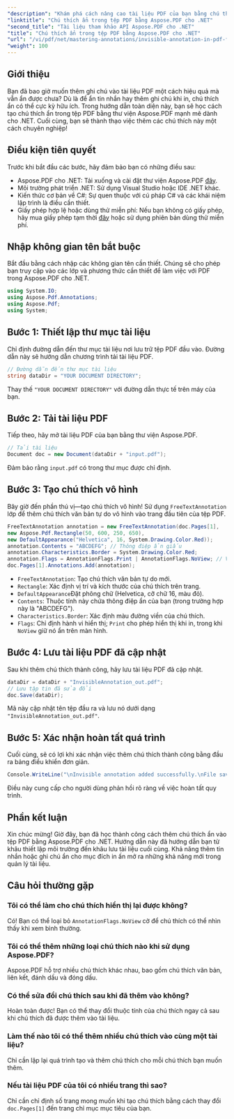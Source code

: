 ```yaml
---
"description": "Khám phá cách nâng cao tài liệu PDF của bạn bằng chú thích ẩn bằng Aspose.PDF cho .NET. Hướng dẫn toàn diện này sẽ hướng dẫn bạn quy trình tạo ghi chú hiệu quả nhưng kín đáo trong tệp PDF."
"linktitle": "Chú thích ẩn trong tệp PDF bằng Aspose.PDF cho .NET"
"second_title": "Tài liệu tham khảo API Aspose.PDF cho .NET"
"title": "Chú thích ẩn trong tệp PDF bằng Aspose.PDF cho .NET"
"url": "/vi/pdf/net/mastering-annotations/invisible-annotation-in-pdf-file/"
"weight": 100
---
```


## Giới thiệu

Bạn đã bao giờ muốn thêm ghi chú vào tài liệu PDF một cách hiệu quả mà vẫn ẩn được chưa? Dù là để ẩn tin nhắn hay thêm ghi chú khi in, chú thích ẩn có thể cực kỳ hữu ích. Trong hướng dẫn toàn diện này, bạn sẽ học cách tạo chú thích ẩn trong tệp PDF bằng thư viện Aspose.PDF mạnh mẽ dành cho .NET. Cuối cùng, bạn sẽ thành thạo việc thêm các chú thích này một cách chuyên nghiệp!

## Điều kiện tiên quyết

Trước khi bắt đầu các bước, hãy đảm bảo bạn có những điều sau:

- Aspose.PDF cho .NET: Tải xuống và cài đặt thư viện Aspose.PDF [đây](https://releases.aspose.com/pdf/net/).
- Môi trường phát triển .NET: Sử dụng Visual Studio hoặc IDE .NET khác.
- Kiến thức cơ bản về C#: Sự quen thuộc với cú pháp C# và các khái niệm lập trình là điều cần thiết.
- Giấy phép hợp lệ hoặc dùng thử miễn phí: Nếu bạn không có giấy phép, hãy mua giấy phép tạm thời [đây](https://purchase.aspose.com/temporary-license/) hoặc sử dụng phiên bản dùng thử miễn phí.

## Nhập không gian tên bắt buộc

Bắt đầu bằng cách nhập các không gian tên cần thiết. Chúng sẽ cho phép bạn truy cập vào các lớp và phương thức cần thiết để làm việc với PDF trong Aspose.PDF cho .NET.

```csharp
using System.IO;
using Aspose.Pdf.Annotations;
using Aspose.Pdf;
using System;
```

## Bước 1: Thiết lập thư mục tài liệu

Chỉ định đường dẫn đến thư mục tài liệu nơi lưu trữ tệp PDF đầu vào. Đường dẫn này sẽ hướng dẫn chương trình tải tài liệu PDF.

```csharp
// Đường dẫn đến thư mục tài liệu
string dataDir = "YOUR DOCUMENT DIRECTORY";
```

Thay thế `"YOUR DOCUMENT DIRECTORY"` với đường dẫn thực tế trên máy của bạn.

## Bước 2: Tải tài liệu PDF

Tiếp theo, hãy mở tài liệu PDF của bạn bằng thư viện Aspose.PDF.

```csharp
// Tải tài liệu
Document doc = new Document(dataDir + "input.pdf");
```

Đảm bảo rằng `input.pdf` có trong thư mục được chỉ định.

## Bước 3: Tạo chú thích vô hình

Bây giờ đến phần thú vị—tạo chú thích vô hình! Sử dụng `FreeTextAnnotation` lớp để thêm chú thích văn bản tự do vô hình vào trang đầu tiên của tệp PDF.

```csharp
FreeTextAnnotation annotation = new FreeTextAnnotation(doc.Pages[1], 
new Aspose.Pdf.Rectangle(50, 600, 250, 650), 
new DefaultAppearance("Helvetica", 16, System.Drawing.Color.Red));
annotation.Contents = "ABCDEFG"; // Thông điệp ẩn giấu
annotation.Characteristics.Border = System.Drawing.Color.Red;
annotation.Flags = AnnotationFlags.Print | AnnotationFlags.NoView; // Vô hình trên màn hình
doc.Pages[1].Annotations.Add(annotation);
```

- `FreeTextAnnotation`: Tạo chú thích văn bản tự do mới.
- `Rectangle`: Xác định vị trí và kích thước của chú thích trên trang.
- `DefaultAppearance`Đặt phông chữ (Helvetica, cỡ chữ 16, màu đỏ).
- `Contents`: Thuộc tính này chứa thông điệp ẩn của bạn (trong trường hợp này là "ABCDEFG").
- `Characteristics.Border`: Xác định màu đường viền của chú thích.
- `Flags`: Chỉ định hành vi hiển thị; `Print` cho phép hiển thị khi in, trong khi `NoView` giữ nó ẩn trên màn hình.

## Bước 4: Lưu tài liệu PDF đã cập nhật

Sau khi thêm chú thích thành công, hãy lưu tài liệu PDF đã cập nhật.

```csharp
dataDir = dataDir + "InvisibleAnnotation_out.pdf";
// Lưu tập tin đã sửa đổi
doc.Save(dataDir);
```

Mã này cập nhật tên tệp đầu ra và lưu nó dưới dạng `"InvisibleAnnotation_out.pdf"`.

## Bước 5: Xác nhận hoàn tất quá trình

Cuối cùng, sẽ có lợi khi xác nhận việc thêm chú thích thành công bằng đầu ra bảng điều khiển đơn giản.

```csharp
Console.WriteLine("\nInvisible annotation added successfully.\nFile saved at " + dataDir);
```

Điều này cung cấp cho người dùng phản hồi rõ ràng về việc hoàn tất quy trình.

## Phần kết luận

Xin chúc mừng! Giờ đây, bạn đã học thành công cách thêm chú thích ẩn vào tệp PDF bằng Aspose.PDF cho .NET. Hướng dẫn này đã hướng dẫn bạn từ khâu thiết lập môi trường đến khâu lưu tài liệu cuối cùng. Khả năng thêm tin nhắn hoặc ghi chú ẩn cho mục đích in ấn mở ra những khả năng mới trong quản lý tài liệu.

## Câu hỏi thường gặp

### Tôi có thể làm cho chú thích hiển thị lại được không?
Có! Bạn có thể loại bỏ `AnnotationFlags.NoView` cờ để chú thích có thể nhìn thấy khi xem bình thường.

### Tôi có thể thêm những loại chú thích nào khi sử dụng Aspose.PDF?
Aspose.PDF hỗ trợ nhiều chú thích khác nhau, bao gồm chú thích văn bản, liên kết, đánh dấu và đóng dấu.

### Có thể sửa đổi chú thích sau khi đã thêm vào không?
Hoàn toàn được! Bạn có thể thay đổi thuộc tính của chú thích ngay cả sau khi chú thích đã được thêm vào tài liệu.

### Làm thế nào tôi có thể thêm nhiều chú thích vào cùng một tài liệu?
Chỉ cần lặp lại quá trình tạo và thêm chú thích cho mỗi chú thích bạn muốn thêm.

### Nếu tài liệu PDF của tôi có nhiều trang thì sao?
Chỉ cần chỉ định số trang mong muốn khi tạo chú thích bằng cách thay đổi `doc.Pages[1]` đến trang chỉ mục mục tiêu của bạn.
